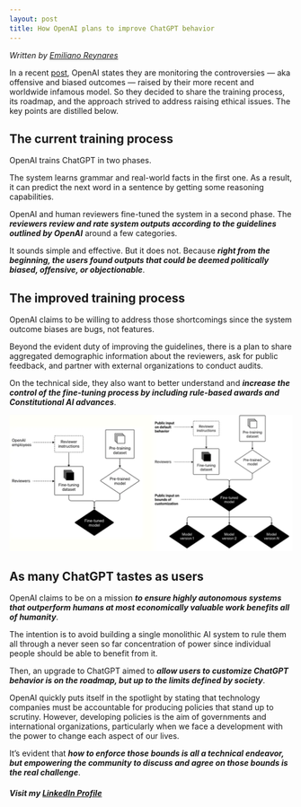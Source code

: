 ```yaml
---
layout: post
title: How OpenAI plans to improve ChatGPT behavior
---
```

*Written by [Emiliano Reynares](https://www.linkedin.com/in/ereynrs/)*

In a recent [post](https://openai.com/blog/how-should-ai-systems-behave/), OpenAI states they are monitoring the controversies — aka offensive and biased outcomes — raised by their more recent and worldwide infamous model. So they decided to share the training process, its roadmap, and the approach strived to address raising ethical issues. The key points are distilled below.

## The current training process

OpenAI trains ChatGPT in two phases.

The system learns grammar and real-world facts in the first one. As a result, it can predict the next word in a sentence by getting some reasoning capabilities.

OpenAI and human reviewers fine-tuned the system in a second phase. The ***reviewers review and rate system outputs according to the guidelines outlined by OpenAI*** around a few categories.

It sounds simple and effective. But it does not. Because ***right from the beginning, the users found outputs that could be deemed politically biased, offensive, or objectionable***.

## The improved training process

OpenAI claims to be willing to address those shortcomings since the system outcome biases are bugs, not features.

Beyond the evident duty of improving the guidelines, there is a plan to share aggregated demographic information about the reviewers, ask for public feedback, and partner with external organizations to conduct audits.

On the technical side, they also want to better understand and ***increase the control of the fine-tuning process by including rule-based awards and Constitutional AI advances***.

<img src="/assets/openai-training-process.png" alt="Current and future potential ChatGPT training process. (Image source: OpenAI Blog)" title="Current and future potential ChatGPT training process. (Image source: OpenAI Blog)"/>

## As many ChatGPT tastes as users
OpenAI claims to be on a mission ***to ensure highly autonomous systems that outperform humans at most economically valuable work benefits all of humanity***.

The intention is to avoid building a single monolithic AI system to rule them all through a never seen so far concentration of power since individual people should be able to benefit from it.

Then, an upgrade to ChatGPT aimed to ***allow users to customize ChatGPT behavior is on the roadmap, but up to the limits defined by society***.

OpenAI quickly puts itself in the spotlight by stating that technology companies must be accountable for producing policies that stand up to scrutiny. However, developing policies is the aim of governments and international organizations, particularly when we face a development with the power to change each aspect of our lives.

It’s evident that ***how to enforce those bounds is all a technical endeavor, but empowering the community to discuss and agree on those bounds is the real challenge***.

##### Visit my [LinkedIn Profile](https://www.linkedin.com/in/ereynrs/)
